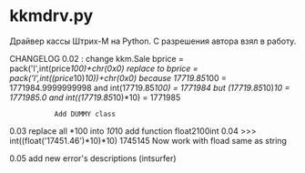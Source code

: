 # kkmdrv.py
Драйвер кассы Штрих-М на Python. С разрешения автора взял в работу.

CHANGELOG 
   0.02 : change kkm.Sale
               bprice = pack('l',int(price*100)+chr(0x0)
               replace to
               bprice = pack('l',int((price*10)*10))+chr(0x0)
               because 17719.85*100 = 1771984.9999999998 and int(17719.85*100) = 1771984
               but     (17719.85*10)*10 = 1771985.0 and int((17719.85*10)*10)  = 1771985

               Add DUMMY class
  0.03    replace all *100 into *10*10 
          add function float2100int
  0.04    >>> int((float('17451.46')*10)*10)
          1745145
          Now work with fload same as string

  0.05    add new error's descriptions (intsurfer)
